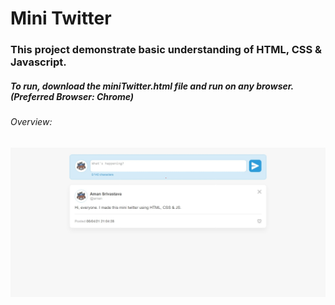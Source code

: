 # Mini Twitter
### This project demonstrate basic understanding of HTML, CSS & Javascript.

##### To run, download the miniTwitter.html file and run on any browser. (Preferred Browser: Chrome)

###### Overview:
![](sample.jpeg)
